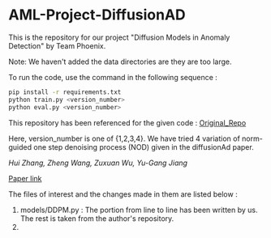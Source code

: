 # AML-Project-DiffusionAD

This is the repository for our project "Diffusion Models in Anomaly Detection" by Team Phoenix. 

Note: We haven't added the data directories are they are too large. 

To run the code, use the command in the following sequence : 
```bash
pip install -r requirements.txt
python train.py <version_number>
python eval.py <version_number>
```

This repository has been referenced for the given code : [Original_Repo](https://github.com/HuiZhang0812/DiffusionAD?tab=readme-ov-file)

Here, version_number is one of {1,2,3,4}. We have tried 4 variation of norm-guided one step denoising process (NOD) given in the diffusionAd paper.

*Hui Zhang, Zheng Wang, Zuxuan Wu, Yu-Gang Jiang*

[Paper link](https://arxiv.org/abs/2303.08730) 


The files of interest and the changes made in them are listed below : 
1. models/DDPM.py : The portion from line  to line  has been written by us. The rest is taken from the author's repository. 
2. 
